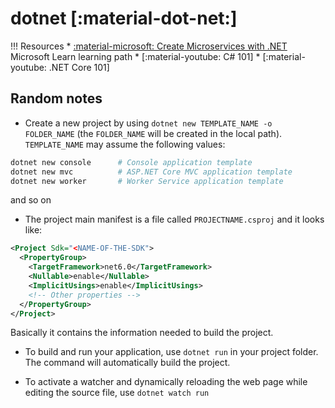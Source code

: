 # dotnet [:material-dot-net:]

!!! Resources
    * [:material-microsoft: Create Microservices with .NET](https://docs.microsoft.com/en-us/learn/paths/create-microservices-with-dotnet/) Microsoft Learn learning path
    * [:material-youtube: C# 101]
    * [:material-youtube: .NET Core 101]
    
## Random notes

* Create a new project by using `dotnet new TEMPLATE_NAME -o FOLDER_NAME` (the `FOLDER_NAME` will be created in the local path). `TEMPLATE_NAME` may assume the following values:
```bash
dotnet new console      # Console application template
dotnet new mvc          # ASP.NET Core MVC application template
dotnet new worker       # Worker Service application template
```
and so on
* The project main manifest is a file called `PROJECTNAME.csproj` and it looks like:
```xml
<Project Sdk="<NAME-OF-THE-SDK">
  <PropertyGroup>
    <TargetFramework>net6.0</TargetFramework>
    <Nullable>enable</Nullable>
    <ImplicitUsings>enable</ImplicitUsings>
    <!-- Other properties -->
  </PropertyGroup>
</Project>
```
Basically it contains the information needed to build the project.

* To build and run your application, use `dotnet run` in your project folder. The command will automatically build the project. 

* To activate a watcher and dynamically reloading the web page while editing the source file, use `dotnet watch run`